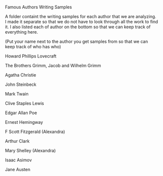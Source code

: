 Famous Authors Writing Samples

A folder containt the writing samples for each author that we are analyzing. I made it separate so that we do not have to look
through all the work to find it. I also listed each of author on the bottom so that we can keep track of everything here.


(Put your name next to the author you get samples from so that we can keep track of who has who)

Howard Phillips Lovecraft

The Brothers Grimm, Jacob and Wilhelm Grimm

Agatha Christie

John Steinbeck

Mark Twain

Clive Staples Lewis

Edgar Allan Poe

Ernest Hemingway

F Scott Fitzgerald (Alexandra)

Arthur Clark

Mary Shelley (Alexandra)

Isaac Asimov

Jane Austen

